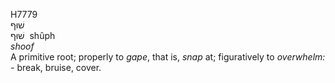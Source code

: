 <body>
  <p>H7779<br>  שׁוּף  <br> שׁוּף  ‎  shûph  <br><i>shoof </i><br>A primitive root; properly to <i>gape</i>, that is, <i>snap</i> at; figuratively to <i>overwhelm: - </i>break, bruise, cover.<br></p>
 </body>